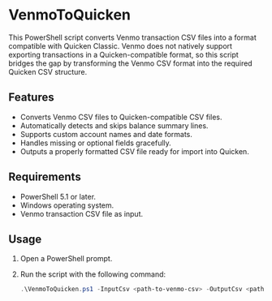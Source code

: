 # VenmoToQuicken

This PowerShell script converts Venmo transaction CSV files into a format compatible with Quicken Classic. Venmo does not natively support exporting transactions in a Quicken-compatible format, so this script bridges the gap by transforming the Venmo CSV format into the required Quicken CSV structure.

## Features

- Converts Venmo CSV files to Quicken-compatible CSV files.
- Automatically detects and skips balance summary lines.
- Supports custom account names and date formats.
- Handles missing or optional fields gracefully.
- Outputs a properly formatted CSV file ready for import into Quicken.

## Requirements

- PowerShell 5.1 or later.
- Windows operating system.
- Venmo transaction CSV file as input.

## Usage

1. Open a PowerShell prompt.
2. Run the script with the following command:

   ```powershell
   .\VenmoToQuicken.ps1 -InputCsv <path-to-venmo-csv> -OutputCsv <path-to-output-csv> -Account <account-name> -DateFormat <date-format>